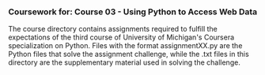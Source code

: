 ### Coursework for: Course 03 - Using Python to Access Web Data

The course directory contains assignments required to fulfill the expectations of the third course of University of Michigan's Coursera specialization on Python. Files with the format assignmentXX.py are the Python files that solve the assignment challenge, while the .txt files in this directory are the supplementary material used in solving the challenge.
